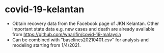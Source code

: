 # covid-19-kelantan
- Obtain recovery data from the Facebook page of JKN Kelantan. Other important state data e.g. new cases and death are already available from https://github.com/wnarifin/covid-19-malaysia
- Can be combined with "baselines20210401.csv" for analysis and modeling starting from 1/4/2021.

